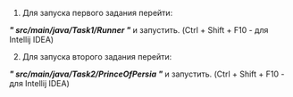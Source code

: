  1. Для запуска первого задания перейти: 
 
 ___*" src/main/java/Task1/Runner "*___  и запустить. (Ctrl + Shift + F10 - для Intellij IDEA)
 
 
 2. Для запуска второго задания перейти: 
 
 ___*" src/main/java/Task2/PrinceOfPersia "*___ 
 и запустить. (Ctrl + Shift + F10 - для Intellij IDEA)
 
 